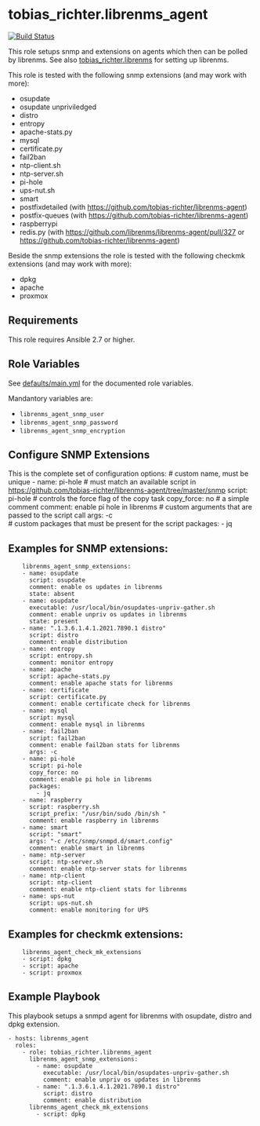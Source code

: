 # tobias_richter.librenms_agent

[![Build Status](https://travis-ci.org/tobias-richter/ansible-librenms-agent.svg?branch=master)](https://travis-ci.org/tobias-richter/ansible-librenms-agent)

This role setups snmp and extensions on agents which then can be polled
by librenms. See also
[tobias_richter.librenms](https://galaxy.ansible.com/tobias_richter/librenms)
for setting up librenms.

This role is tested with the following snmp extensions (and may work
with more):
* osupdate
* osupdate unpriviledged
* distro
* entropy
* apache-stats.py
* mysql
* certificate.py
* fail2ban
* ntp-client.sh
* ntp-server.sh
* pi-hole
* ups-nut.sh
* smart
* postfixdetailed (with https://github.com/tobias-richter/librenms-agent)
* postfix-queues (with https://github.com/tobias-richter/librenms-agent)
* raspberrypi
* redis.py (with https://github.com/librenms/librenms-agent/pull/327 or https://github.com/tobias-richter/librenms-agent)

Beside the snmp extensions the role is tested with the following checkmk
extensions (and may work with more):
* dpkg
* apache
* proxmox

## Requirements

This role requires Ansible 2.7 or higher.

## Role Variables

See [defaults/main.yml](defaults/main.yml) for the documented role
variables.

Mandantory variables are:

* `librenms_agent_snmp_user`
* `librenms_agent_snmp_password`
* `librenms_agent_snmp_encryption`

## Configure SNMP Extensions

This is the complete set of configuration options:
          # custom name, must be unique
        - name: pi-hole
          # must match an available script in https://github.com/tobias-richter/librenms-agent/tree/master/snmp
          script: pi-hole
          # controls the force flag of the copy task
          copy_force: no
          # a simple comment
          comment: enable pi hole in librenms
          # custom arguments that are passed to the script call
          args: -c  
          # custom packages that must be present for the script
          packages:
            - jq

## Examples for SNMP extensions:

        librenms_agent_snmp_extensions:
        - name: osupdate
          script: osupdate
          comment: enable os updates in librenms
          state: absent
        - name: osupdate
          executable: /usr/local/bin/osupdates-unpriv-gather.sh
          comment: enable unpriv os updates in librenms
          state: present
        - name: ".1.3.6.1.4.1.2021.7890.1 distro"
          script: distro
          comment: enable distribution
        - name: entropy
          script: entropy.sh
          comment: monitor entropy
        - name: apache
          script: apache-stats.py
          comment: enable apache stats for librenms
        - name: certificate
          script: certificate.py
          comment: enable certificate check for librenms
        - name: mysql
          script: mysql
          comment: enable mysql in librenms
        - name: fail2ban
          script: fail2ban
          comment: enable fail2ban stats for librenms
          args: -c       
        - name: pi-hole
          script: pi-hole
          copy_force: no
          comment: enable pi hole in librenms
          packages:
            - jq
        - name: raspberry
          script: raspberry.sh
          script_prefix: "/usr/bin/sudo /bin/sh "
          comment: enable raspberry in librenms
        - name: smart
          script: "smart"
          args: "-c /etc/snmp/snmpd.d/smart.config"
          comment: enable smart in librenms
        - name: ntp-server
          script: ntp-server.sh
          comment: enable ntp-server stats for librenms
        - name: ntp-client
          script: ntp-client
          comment: enable ntp-client stats for librenms
        - name: ups-nut
          script: ups-nut.sh
          comment: enable monitoring for UPS     

## Examples for checkmk extensions:

        librenms_agent_check_mk_extensions
        - script: dpkg
        - script: apache
        - script: proxmox    

## Example Playbook

This playbook setups a snmpd agent for librenms with osupdate, distro and dpkg extension.

    - hosts: librenms_agent
	  roles:
	    - role: tobias_richter.librenms_agent
          librenms_agent_snmp_extensions:
            - name: osupdate
              executable: /usr/local/bin/osupdates-unpriv-gather.sh
              comment: enable unpriv os updates in librenms
            - name: ".1.3.6.1.4.1.2021.7890.1 distro"
              script: distro
              comment: enable distribution
          librenms_agent_check_mk_extensions
            - script: dpkg                      